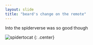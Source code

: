 ```yaml
---
layout: slide
title: "beard's change on the remote"
---
```


Into the spiderverse was so good though

![spidertocat](https://octodex.github.com/images/spidertocat.png)
{: .center}
